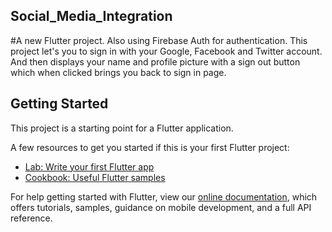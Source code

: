 ## Social_Media_Integration

#A new Flutter project. Also using Firebase Auth for authentication.
This project let's you to sign in with your Google, Facebook and Twitter account. And then displays your name and profile picture with a sign out button which when clicked brings you back to sign in page.

## Getting Started

This project is a starting point for a Flutter application.

A few resources to get you started if this is your first Flutter project:

- [Lab: Write your first Flutter app](https://flutter.dev/docs/get-started/codelab)
- [Cookbook: Useful Flutter samples](https://flutter.dev/docs/cookbook)

For help getting started with Flutter, view our
[online documentation](https://flutter.dev/docs), which offers tutorials,
samples, guidance on mobile development, and a full API reference.
